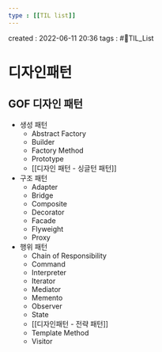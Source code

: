```yaml
---
type : [[TIL list]]
---
```


created : 2022-06-11 20:36
tags : #📌TIL_List 

# 디자인패턴 

## GOF 디자인 패턴
- 생성 패턴
	- Abstract Factory
	- Builder
	- Factory Method
	- Prototype
	- [[디자인 패턴 - 싱글턴 패턴]]
- 구조 패턴
	- Adapter
	- Bridge
	- Composite
	- Decorator
	- Facade
	- Flyweight
	- Proxy
- 행위 패턴
	- Chain of Responsibility
	- Command
	- Interpreter
	- Iterator
	- Mediator
	- Memento
	- Observer
	- State
	- [[디자인패턴 - 전략 패턴]]
	- Template Method
	- Visitor
